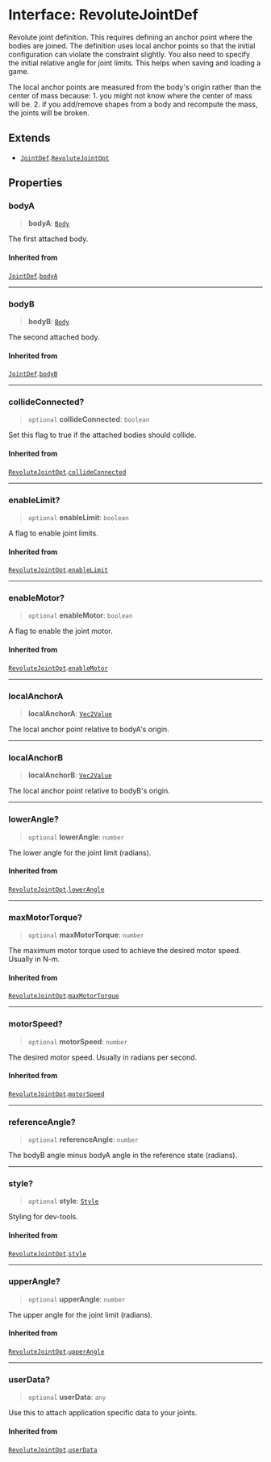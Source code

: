 # Interface: RevoluteJointDef

Revolute joint definition. This requires defining an anchor point where the
bodies are joined. The definition uses local anchor points so that the
initial configuration can violate the constraint slightly. You also need to
specify the initial relative angle for joint limits. This helps when saving
and loading a game.

The local anchor points are measured from the body's origin rather than the
center of mass because: 1. you might not know where the center of mass will
be. 2. if you add/remove shapes from a body and recompute the mass, the
joints will be broken.

## Extends

- [`JointDef`](/api/interfaces/JointDef).[`RevoluteJointOpt`](/api/interfaces/RevoluteJointOpt)

## Properties

### bodyA

> **bodyA**: [`Body`](/api/classes/Body)

The first attached body.

#### Inherited from

[`JointDef`](/api/interfaces/JointDef).[`bodyA`](/api/interfaces/JointDef#bodya)

***

### bodyB

> **bodyB**: [`Body`](/api/classes/Body)

The second attached body.

#### Inherited from

[`JointDef`](/api/interfaces/JointDef).[`bodyB`](/api/interfaces/JointDef#bodyb)

***

### collideConnected?

> `optional` **collideConnected**: `boolean`

Set this flag to true if the attached bodies
should collide.

#### Inherited from

[`RevoluteJointOpt`](/api/interfaces/RevoluteJointOpt).[`collideConnected`](/api/interfaces/RevoluteJointOpt#collideconnected)

***

### enableLimit?

> `optional` **enableLimit**: `boolean`

A flag to enable joint limits.

#### Inherited from

[`RevoluteJointOpt`](/api/interfaces/RevoluteJointOpt).[`enableLimit`](/api/interfaces/RevoluteJointOpt#enablelimit)

***

### enableMotor?

> `optional` **enableMotor**: `boolean`

A flag to enable the joint motor.

#### Inherited from

[`RevoluteJointOpt`](/api/interfaces/RevoluteJointOpt).[`enableMotor`](/api/interfaces/RevoluteJointOpt#enablemotor)

***

### localAnchorA

> **localAnchorA**: [`Vec2Value`](/api/interfaces/Vec2Value)

The local anchor point relative to bodyA's origin.

***

### localAnchorB

> **localAnchorB**: [`Vec2Value`](/api/interfaces/Vec2Value)

The local anchor point relative to bodyB's origin.

***

### lowerAngle?

> `optional` **lowerAngle**: `number`

The lower angle for the joint limit (radians).

#### Inherited from

[`RevoluteJointOpt`](/api/interfaces/RevoluteJointOpt).[`lowerAngle`](/api/interfaces/RevoluteJointOpt#lowerangle)

***

### maxMotorTorque?

> `optional` **maxMotorTorque**: `number`

The maximum motor torque used to achieve the desired motor speed. Usually
in N-m.

#### Inherited from

[`RevoluteJointOpt`](/api/interfaces/RevoluteJointOpt).[`maxMotorTorque`](/api/interfaces/RevoluteJointOpt#maxmotortorque)

***

### motorSpeed?

> `optional` **motorSpeed**: `number`

The desired motor speed. Usually in radians per second.

#### Inherited from

[`RevoluteJointOpt`](/api/interfaces/RevoluteJointOpt).[`motorSpeed`](/api/interfaces/RevoluteJointOpt#motorspeed)

***

### referenceAngle?

> `optional` **referenceAngle**: `number`

The bodyB angle minus bodyA angle in the reference state (radians).

***

### style?

> `optional` **style**: [`Style`](/api/interfaces/Style)

Styling for dev-tools.

#### Inherited from

[`RevoluteJointOpt`](/api/interfaces/RevoluteJointOpt).[`style`](/api/interfaces/RevoluteJointOpt#style)

***

### upperAngle?

> `optional` **upperAngle**: `number`

The upper angle for the joint limit (radians).

#### Inherited from

[`RevoluteJointOpt`](/api/interfaces/RevoluteJointOpt).[`upperAngle`](/api/interfaces/RevoluteJointOpt#upperangle)

***

### userData?

> `optional` **userData**: `any`

Use this to attach application specific data to your joints.

#### Inherited from

[`RevoluteJointOpt`](/api/interfaces/RevoluteJointOpt).[`userData`](/api/interfaces/RevoluteJointOpt#userdata)
